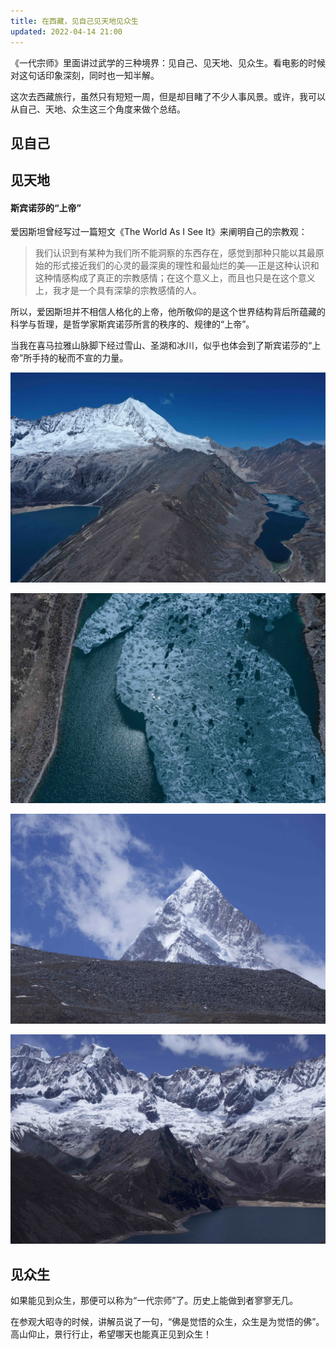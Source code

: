 ```yaml
---
title: 在西藏，见自己见天地见众生
updated: 2022-04-14 21:00
---
```


《一代宗师》里面讲过武学的三种境界：见自己、见天地、见众生。看电影的时候对这句话印象深刻，同时也一知半解。

这次去西藏旅行，虽然只有短短一周，但是却目睹了不少人事风景。或许，我可以从自己、天地、众生这三个角度来做个总结。

## 见自己


## 见天地

#### 斯宾诺莎的“上帝”

爱因斯坦曾经写过一篇短文《The World As I See It》来阐明自己的宗教观：

> 我们认识到有某种为我们所不能洞察的东西存在，感觉到那种只能以其最原始的形式接近我们的心灵的最深奥的理性和最灿烂的美──正是这种认识和这种情感构成了真正的宗教感情；在这个意义上，而且也只是在这个意义上，我才是一个具有深挚的宗教感情的人。

所以，爱因斯坦并不相信人格化的上帝，他所敬仰的是这个世界结构背后所蕴藏的科学与哲理，是哲学家斯宾诺莎所言的秩序的、规律的“上帝”。

当我在喜马拉雅山脉脚下经过雪山、圣湖和冰川，似乎也体会到了斯宾诺莎的“上帝”所手持的秘而不宣的力量。

<p align="center">
<img src="/images/tibet/DJI_0284.jpg" alt="" width="600"/>
</p>

<p align="center">
<img src="/images/tibet/DJI_0317.jpg" alt="" width="600"/>
</p>

<p align="center">
<img src="/images/tibet/IMG_8322.jpg" alt="" width="600"/>
</p>

<p align="center">
<img src="/images/tibet/IMG_8446.jpg" alt="" width="600"/>
</p>


## 见众生

如果能见到众生，那便可以称为“一代宗师”了。历史上能做到者寥寥无几。

在参观大昭寺的时候，讲解员说了一句，“佛是觉悟的众生，众生是为觉悟的佛”。高山仰止，景行行止，希望哪天也能真正见到众生！




